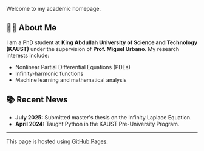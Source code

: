 
Welcome to my academic homepage.

## 👨‍🎓 About Me
I am a PhD student at **King Abdullah University of Science and Technology (KAUST)** under the supervision of **Prof. Miguel Urbano**. My research interests include:

- Nonlinear Partial Differential Equations (PDEs)
- Infinity-harmonic functions
- Machine learning and mathematical analysis

## 📚 Recent News
- **July 2025:** Submitted master's thesis on the Infinity Laplace Equation.
- **April 2024:** Taught Python in the KAUST Pre-University Program.



---

This page is hosted using [GitHub Pages](https://pages.github.com/).
